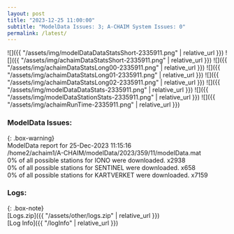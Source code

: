 ```yaml
---
layout: post
title: "2023-12-25 11:00:00"
subtitle: "ModelData Issues: 3; A-CHAIM System Issues: 0"
permalink: /latest/
---
```


![]({{ "/assets/img/modelDataDataStatsShort-2335911.png" | relative_url }})
![]({{ "/assets/img/achaimDataStatsShort-2335911.png" | relative_url }})
![]({{ "/assets/img/achaimDataStatsLong00-2335911.png" | relative_url }})
![]({{ "/assets/img/achaimDataStatsLong01-2335911.png" | relative_url }})
![]({{ "/assets/img/achaimDataStatsLong02-2335911.png" | relative_url }})
![]({{ "/assets/img/modelDataDataStats-2335911.png" | relative_url }})
![]({{ "/assets/img/modelDataStationStats-2335911.png" | relative_url }})
![]({{ "/assets/img/achaimRunTime-2335911.png" | relative_url }})


### ModelData Issues:  
  
{: .box-warning}  
 ModelData report for 25-Dec-2023 11:15:16   
 /home2/achaim1/A-CHAIM/modelData/2023/359/11/modelData.mat   
 0% of all possible stations for IONO were downloaded. x2938   
 0% of all possible stations for SENTINEL were downloaded. x658   
 0% of all possible stations for KARTVERKET were downloaded. x7159   
  


### Logs:  
  
{: .box-note}  
[Logs.zip]({{ "/assets/other/logs.zip" | relative_url }})  
[Log Info]({{ "/logInfo" | relative_url }})  
